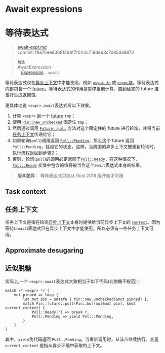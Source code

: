 # Await expressions
# 等待表达式

>[await-expr.md](https://github.com/rust-lang/reference/blob/master/src/expressions/await-expr.md)\
>commit: f8e76ee9368f498f7f044c719de68c7d95da9972

> **<sup>句法</sup>**\
> _AwaitExpression_ :\
> &nbsp;&nbsp; [_Expression_] `.` `await`

等待表达式仅在[异步上下文][async context]中才能使用，例如 [`async fn`] 或 [`async`块][`async` block]。等待表达式内部包含一个 [future]。等待表达式的作用是暂停当前计算，直到给定的 future 准备好生成返回值。

更具体地说 `<expr>.await`表达式有以下效果。

1. 计算 `<expr>` 到一个 [future] `tmp`；
2. 使用 [`Pin::new_unchecked`] 固定住 `tmp`；
3. 然后通过调用 [`Future::poll`] 方法对这个固定住的 future 进行轮询，并将当前[任务上下文](#task-context)传递给它；
4. 如果轮询(`poll`)调用返回 [`Poll::Pending`]，那么这个 future 返回 `Poll::Pending`，挂起它的状态，这样，当周围的异步上下文被重新轮询时，执行流程返回到步骤2；
5. 否则，轮询(`poll`)的调用必定返回了[`Poll::Ready`]，在这种情况下，[`Poll::Ready`] 变体中包含的值将被当作这个`await`表达式本身的结果。

[`async fn`]: ../items/functions.md#异步函数
[`async` block]: block-expr.md#async块
[future]: https://doc.rust-lang.org/std/future/trait.Future.html
[_Expression_]: ../expressions.md
[`Future::poll`]: https://doc.rust-lang.org/std/future/trait.Future.html#tymethod.poll
[`Context`]: https://doc.rust-lang.org/std/task/struct.Context.html
[`Pin::new_unchecked`]: https://doc.rust-lang.org/std/pin/struct.Pin.html#method.new_unchecked
[`Poll::Pending`]: https://doc.rust-lang.org/std/task/enum.Poll.html#variant.Pending
[`Poll::Ready`]: https://doc.rust-lang.org/std/task/enum.Poll.html#variant.Ready

> **版本差异**： 等待表达式只能从 Rust 2018 版开始才可用

## Task context
## 任务上下文

任务上下文是指在轮询[异步上下文][async context]本身时提供给当前异步上下文的 [`Context`]。因为等待(`await`)表达式只在异步上下文中才能使用，所以必须有一些任务上下文可用。

[`Context`]: https://doc.rust-lang.org/std/task/struct.Context.html
[async context]: ../expressions/block-expr.md#异步上下文

## Approximate desugaring
## 近似脱糖

实际上,一个 `<expr>.await`表达式大致相当于如下代码(此脱糖不规范)：

<!-- ignore: example expansion -->
```rust,ignore
match /* <expr> */ {
    mut pinned => loop {
        let mut pin = unsafe { Pin::new_unchecked(&mut pinned) };
        match Pin::future::poll(Pin::borrow(&mut pin), &mut current_context) {
            Poll::Ready(r) => break r,
            Poll::Pending => yield Poll::Pending,
        }
    }
}
```

其中，`yield`伪代码返回 `Poll::Pending`，当重新调用时，从该点继续执行。变量 `current_context` 是指从异步环境中获取的上下文。
